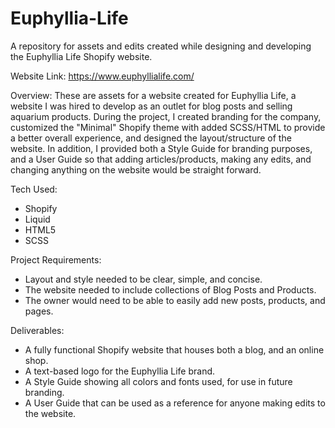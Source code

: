 # Euphyllia-Life
A repository for assets and edits created while designing and developing the Euphyllia Life Shopify website.

Website Link: https://www.euphyllialife.com/

Overview: These are assets for a website created for Euphyllia Life, a website I was hired to develop as an outlet for blog posts and selling aquarium products. During the project, I created branding for the company, customized the "Minimal" Shopify theme with added SCSS/HTML to provide a better overall experience, and designed the layout/structure of the website. In addition, I provided both a Style Guide for branding purposes, and a User Guide so that adding articles/products, making any edits, and changing anything on the website would be straight forward.

Tech Used:
- Shopify
- Liquid
- HTML5
- SCSS

Project Requirements:
- Layout and style needed to be clear, simple, and concise.
- The website needed to include collections of Blog Posts and Products.
- The owner would need to be able to easily add new posts, products, and pages.

Deliverables:
- A fully functional Shopify website that houses both a blog, and an online shop.
- A text-based logo for the Euphyllia Life brand.
- A Style Guide showing all colors and fonts used, for use in future branding.
- A User Guide that can be used as a reference for anyone making edits to the website.
